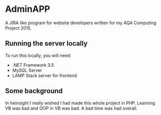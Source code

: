 # AdminAPP

A JIRA like program for website developers written for my AQA Computing Project 2015.

## Running the server locally

To run this locally, you will need: 

- .NET Framework 3.5
- MySQL Server
- LAMP Stack server for frontend

## Some background

In heinsight I really wished I had made this whole project in PHP.
Learning VB was bad and OOP in VB was bad.
A bad time was had overall.

